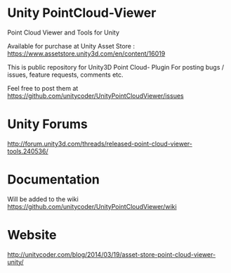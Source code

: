 # Unity PointCloud-Viewer
Point Cloud Viewer and Tools for Unity

Available for purchase at Unity Asset Store : https://www.assetstore.unity3d.com/en/content/16019

This is public repository for Unity3D Point Cloud- Plugin
For posting bugs / issues, feature requests, comments etc.

Feel free to post them at https://github.com/unitycoder/UnityPointCloudViewer/issues

# Unity Forums

http://forum.unity3d.com/threads/released-point-cloud-viewer-tools.240536/

# Documentation

Will be added to the wiki https://github.com/unitycoder/UnityPointCloudViewer/wiki

# Website

http://unitycoder.com/blog/2014/03/19/asset-store-point-cloud-viewer-unity/
